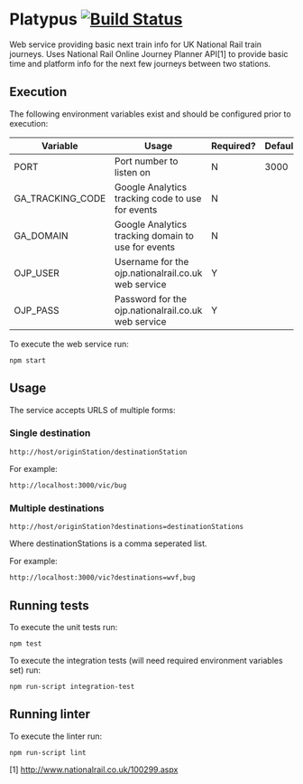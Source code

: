 # Platypus [![Build Status](https://snap-ci.com/automonkey/platypus/branch/master/build_image)](https://snap-ci.com/automonkey/platypus/branch/master)

Web service providing basic next train info for UK National Rail train journeys. Uses National Rail Online Journey Planner API[1] to provide basic time and platform info for the next few journeys between two stations.

## Execution

The following environment variables exist and should be configured prior to execution:

| Variable         | Usage                                               | Required? | Default |
| ---------------- | --------------------------------------------------- | --------- | ------- |
| PORT             | Port number to listen on                            | N         | 3000    |
| GA_TRACKING_CODE | Google Analytics tracking code to use for events    | N         |         |
| GA_DOMAIN        | Google Analytics tracking domain to use for events  | N         |         |
| OJP_USER         | Username for the ojp.nationalrail.co.uk web service | Y         |         |
| OJP_PASS         | Password for the ojp.nationalrail.co.uk web service | Y         |         |

To execute the web service run:

`npm start`

## Usage

The service accepts URLS of multiple forms:

### Single destination

`http://host/originStation/destinationStation`

For example:

`http://localhost:3000/vic/bug`

### Multiple destinations

`http://host/originStation?destinations=destinationStations`

Where destinationStations is a comma seperated list.

For example:

`http://localhost:3000/vic?destinations=wvf,bug`

## Running tests

To execute the unit tests run:

`npm test`

To execute the integration tests (will need required environment variables set) run:

`npm run-script integration-test`

## Running linter

To execute the linter run:

`npm run-script lint`


[1] http://www.nationalrail.co.uk/100299.aspx

